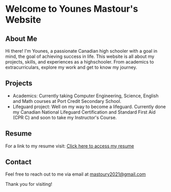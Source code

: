 # Welcome to Younes Mastour's Website

## About Me
Hi there! I'm Younes, a passionate Canadian high schooler with a goal in mind, the goal of achieving success in life.
This website is all about my projects, skills, and experiences as a highschooler. From academics to extracurriculars, explore my work and get to know my journey.

## Projects
- Academics: Currently taking Computer Engineering, Science, English and Math courses at Port Credit Secondary School.
- Lifeguard project: Well on my way to become a lifeguard. Currently done my Canadian National Lifeguard Certification and Standard First Aid (CPR C) and soon to take my Instructor's Course.

## Resume
For a link to my resume visit:
<a href="https://view.officeapps.live.com/op/view.aspx?src=https:%2F%2Fraw.githubusercontent.com%2FYounesMastour%2FYounesMastour.github.io%2Frefs%2Fheads%2Fmain%2FYounes%2520Resume.docx&wdOrigin=BROWSELINK" target="_blank">Click here to access my resume</a>


## Contact
Feel free to reach out to me via email at mastoury2021@gmail.com

Thank you for visiting!
